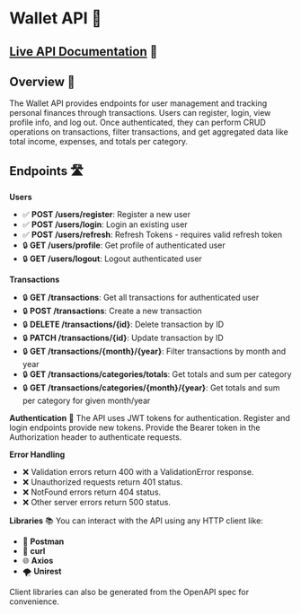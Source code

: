 # Wallet API 🏦

## [Live API Documentation](https://walletapp-uvvc.onrender.com/api-docs/) 📝


## Overview 📝

The Wallet API provides endpoints for user management and tracking personal finances through
transactions. Users can register, login, view profile info, and log out. Once authenticated, they
can perform CRUD operations on transactions, filter transactions, and get aggregated data like total
income, expenses, and totals per category.

## Endpoints 🛣️

**Users**

- ✅ **POST /users/register**: Register a new user
- ✅ **POST /users/login**: Login an existing user
- ✅ **POST /users/refresh**: Refresh Tokens - requires valid refresh token
- 🔒 **GET /users/profile**: Get profile of authenticated user
- 🔒 **GET /users/logout**: Logout authenticated user

**Transactions**

- 🔒 **GET /transactions**: Get all transactions for authenticated user
- 🔒 **POST /transactions**: Create a new transaction
- 🔒 **DELETE /transactions/{id}**: Delete transaction by ID
- 🔒 **PATCH /transactions/{id}**: Update transaction by ID
- 🔒 **GET /transactions/{month}/{year}**: Filter transactions by month and year
- 🔒 **GET /transactions/categories/totals**: Get totals and sum per category
- 🔒 **GET /transactions/categories/{month}/{year}**: Get totals and sum per category for given
  month/year

**Authentication** 🔑 
The API uses JWT tokens for authentication. Register and login endpoints
provide new tokens. Provide the Bearer token in the Authorization header to authenticate requests.

**Error Handling** 

- ❌ Validation errors return 400 with a ValidationError response.
- ❌ Unauthorized requests return 401 status.
- ❌ NotFound errors return 404 status.
- ❌ Other server errors return 500 status.

**Libraries** 📚 You can interact with the API using any HTTP client like:

- 📮 **Postman**
- 🐚 **curl**
- 🌐 **Axios**
- 🌪️ **Unirest**

Client libraries can also be generated from the OpenAPI spec for convenience.

